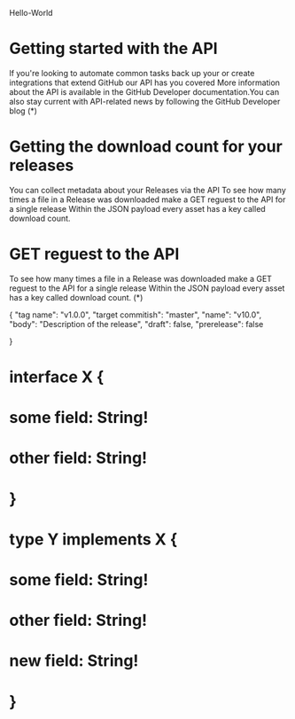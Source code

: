 Hello-World
# Getting started with the API
lf you're looking to automate common tasks back up your or create integrations that
extend GitHub our API has you covered
More information about the API is available in the GitHub Developer documentation.You
can also stay current with API-related news by following the GitHub Developer blog
(*)


# Getting the download count for your releases
You can collect metadata about your Releases via the API
To see how many times a file in a Release was downloaded make a GET reguest to the API
for a single release Within the JSON payload every asset has a key
called download count.

# GET reguest to the API

To see how many times a file in a Release was downloaded make a GET reguest to the API
for a single release Within the JSON payload every asset has a key called download count.
(*)

{
"tag name": "v1.0.0",
"target commitish": "master",
"name": "v10.0",
"body": "Description of the release",
"draft": false,
"prerelease": false

}


# interface X {
#   some field: String!
#   other field: String!
# }

# type Y implements X {
#   some field: String!
#   other field: String!
#   new field: String!
# }

